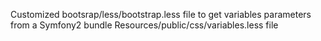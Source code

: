 Customized bootsrap/less/bootstrap.less file to get variables parameters from a Symfony2 bundle Resources/public/css/variables.less file